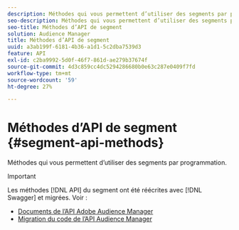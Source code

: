 ```yaml
---
description: Méthodes qui vous permettent d’utiliser des segments par programmation.
seo-description: Méthodes qui vous permettent d’utiliser des segments par programmation.
seo-title: Méthodes d’API de segment
solution: Audience Manager
title: Méthodes d’API de segment
uuid: a3ab199f-6181-4b36-a1d1-5c2dba7539d3
feature: API
exl-id: c2ba9992-5d0f-46f7-861d-ae279b37674f
source-git-commit: 4d3c859cc4dc5294286680b0e63c287e0409f7fd
workflow-type: tm+mt
source-wordcount: '59'
ht-degree: 27%

---
```


# Méthodes d’API de segment {#segment-api-methods}

Méthodes qui vous permettent d’utiliser des segments par programmation.

>[!IMPORTANT]
>
>Les méthodes [!DNL API] du segment ont été réécrites avec [!DNL Swagger] et migrées. Voir :
>
>* [Documents de l’API Adobe Audience Manager](https://bank.demdex.com/portal/swagger/index.html)
>* [Migration du code de l’API Audience Manager](../../api/api-swagger-migration.md)

